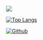 ![](https://github-profile-summary-cards.vercel.app/api/cards/profile-details?username=akichika1110&theme=2077)

[![Top Langs](https://github-readme-stats.vercel.app/api/top-langs/?username=yourusername&theme=tokyonight)](https://github.com/anuraghazra/github-readme-stats)


[![Github](https://img.shields.io/badge/--FFFFFF?style=social&logo=github&label=Follow%20akichika1110)](https://github.com/akichika1110)
